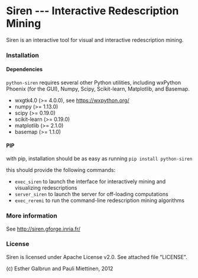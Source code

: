 # Siren --- Interactive Redescription Mining

Siren is an interactive tool for visual and interactive redescription mining.


### Installation

#### Dependencies
`python-siren` requires several other Python utilities, including wxPython Phoenix (for the GUI), Numpy, Scipy, Scikit-learn, Matplotlib, and Basemap.

* wxgtk4.0 (>= 4.0.0), see https://wxpython.org/
* numpy (>= 1.13.0)
* scipy (>= 0.19.0)
* scikit-learn (>= 0.19.0)
* matplotlib (>= 2.1.0)
* basemap (>= 1.1.0)

#### PIP
with pip, installation should be as easy as running 
`pip install python-siren`

this should provide the following commands:

* `exec_siren` to launch the interface for interactively mining and visualizing redescriptions
* `server_siren` to launch the server for off-loading computations
* `exec_reremi` to run the command-line redescription mining algorithms

### More information
See http://siren.gforge.inria.fr/

### License
Siren is licensed under Apache License v2.0. See attached file "LICENSE".

(c) Esther Galbrun and Pauli Miettinen, 2012
